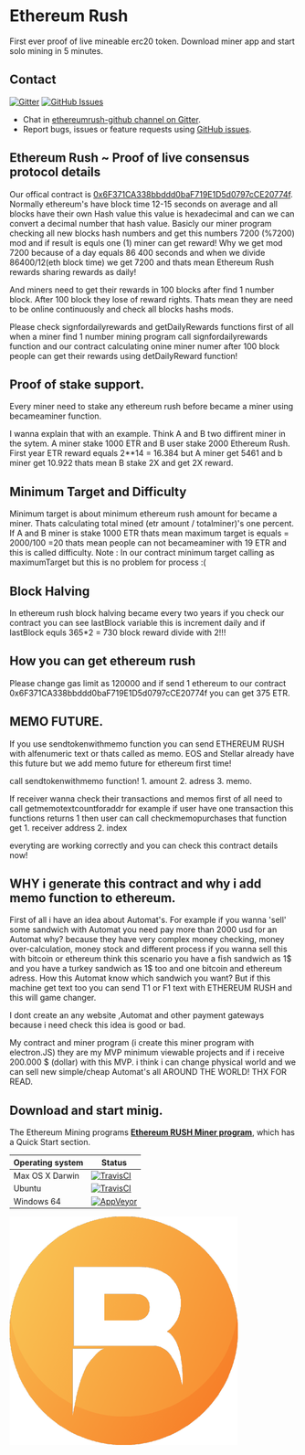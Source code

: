 # Ethereum Rush

First ever proof of live mineable erc20 token.
Download miner app and start solo mining in 5 minutes.

## Contact

[![Gitter](https://img.shields.io/gitter/room/nwjs/nw.js.svg)](https://gitter.im/ethereum-rush-offical/community)
[![GitHub Issues](https://img.shields.io/badge/open%20issues-0-yellow.svg)](https://github.com/Ethereum-Rush/ethereum-rush/issues)

- Chat in [ethereumrush-github channel on Gitter](https://gitter.im/ethereum-rush-offical/community).
- Report bugs, issues or feature requests using [GitHub issues](issues/new).

## Ethereum Rush ~ Proof of live consensus protocol details

Our offical contract is [0x6F371CA338bbddd0baF719E1D5d0797cCE20774f](https://etherscan.io/address/0x6f371ca338bbddd0baf719e1d5d0797cce20774f). Normally ethereum's have block time	12-15 seconds on average and all blocks have
their own Hash value this value is hexadecimal and can we can convert a decimal number that hash value.
Basicly our miner program checking all new blocks hash numbers and get this numbers  7200 (%7200) mod and if result is equls one (1) miner can get reward! Why we get mod 7200 because of a day equals 86 400 seconds and when we divide 86400/12(eth block time) we get 7200 and thats mean Ethereum Rush rewards sharing rewards as daily!

And miners need to get their rewards in 100 blocks after find 1 number block. After 100 block they lose of reward rights.
Thats mean they are need to be online continuously and check all blocks hashs mods.

Please check signfordailyrewards and getDailyRewards functions first of all when a miner find 1 number mining program call signfordailyrewards function and our contract calculating
onine miner numer after 100 block people can get their rewards using detDailyReward function!


## Proof of stake support.
Every miner need to stake any ethereum rush before became a miner using becameaminer function.

I wanna explain that with an example. Think A and B two diffirent miner in the sytem. A miner stake 1000 ETR and B user stake 2000 Ethereum Rush. First year ETR reward equals 2**14 = 16.384 but A miner get 5461 and b miner get 10.922 thats mean B stake 2X and get 2X reward.


## Minimum Target and Difficulty

Minimum target is about minimum ethereum rush amount for became a miner.
Thats calculating total mined (etr amount / totalminer)'s one percent. If A and B miner is stake 1000 ETR thats mean maximum target is equals = 2000/100 =20 thats mean people can not becameaminer with 19 ETR and this is called difficulty.
Note : In our contract minimum target calling as maximumTarget but this is no  problem for process :(

## Block Halving

In ethereum rush block halving became every two years if you check our contract you can see lastBlock variable this is increment daily and if lastBlock equls 365*2 = 730 block reward divide with 2!!!



## How you can get ethereum rush
Please change gas limit as 120000 and if send 1 ethereum to our contract 0x6F371CA338bbddd0baF719E1D5d0797cCE20774f  you can get 375 ETR.

## MEMO FUTURE.

If you use sendtokenwithmemo function you can send ETHEREUM RUSH with alfenumeric text or thats called as memo.
EOS and Stellar already have this future but we add memo future for ethereum first time!

call sendtokenwithmemo function! 1. amount 2. adress 3. memo.

If receiver wanna check their transactions and memos first of all need to call getmemotextcountforaddr for example if user have one transaction this functions returns 1 then user can call checkmemopurchases that function get 1. receiver address 2. index

everyting are working correctly and you can check this contract details now!


## WHY i generate this contract and why i add memo function to ethereum.

First of all i have an idea about Automat's. For example if you wanna 'sell' some sandwich with Automat you need pay
more than 2000 usd for an Automat  why? because they have very complex money checking, money over-calculation, money stock and different process if you wanna sell this with bitcoin or ethereum think this scenario you have a fish sandwich as 1$ and you have a turkey sandwich as 1$ too and one bitcoin and ethereum adress. How this Automat know which sandwich you want?
But if this machine get text too you can send T1 or F1 text with ETHEREUM RUSH and this will game changer.

I dont create an any website ,Automat and other payment gateways because i need check this idea is good or bad.

My contract and miner program (i create this miner program with electron.JS) they are my MVP minimum viewable projects
and if i receive 200.000 $ (dollar) with this MVP. i think i can change physical world and we can sell new simple/cheap Automat's
all AROUND THE WORLD!
THX FOR READ.


## Download and start minig.

The Ethereum Mining programs  **[Ethereum RUSH Miner program](https://github.com/Ethereum-Rush/EthereumRushMiner/releases)**, which
has a Quick Start section.

Operating system | Status
---------------- | ----------
Max OS X Darwin  | [![TravisCI](https://img.shields.io/badge/build-passing-brightgreen.svg)](https://travis-ci.org/ethereumrush/ethereumrush-github)
Ubuntu  | [![TravisCI](https://img.shields.io/badge/build-passing-brightgreen.svg)](https://travis-ci.org/ethereumrush/ethereumrush-github)
Windows 64         | [![AppVeyor](https://img.shields.io/badge/build-passing-brightgreen.svg)](https://ci.appveyor.com/project/ethereumrush/ethereumrush-github)


<img src="https://github.com/Ethereum-Rush/ethereum-rush/blob/master/ruchicon.png">
